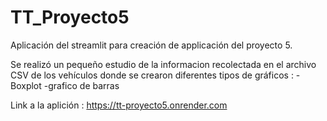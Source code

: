 # TT_Proyecto5
Aplicación del streamlit para creación de applicación del proyecto 5.

Se realizó un pequeño estudio de la informacion recolectada en el archivo CSV de los vehículos donde
se crearon diferentes tipos de gráficos :
-Boxplot
-grafico de barras



Link a la aplición : https://tt-proyecto5.onrender.com
